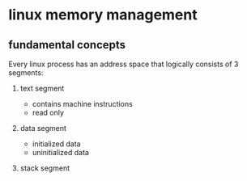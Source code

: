 # linux memory management

## fundamental concepts

Every linux process has an address space that logically consists of 3 segments:

1. text segment

   * contains machine instructions
   * read only

2. data segment

   * initialized data
   * uninitialized data

3. stack segment
